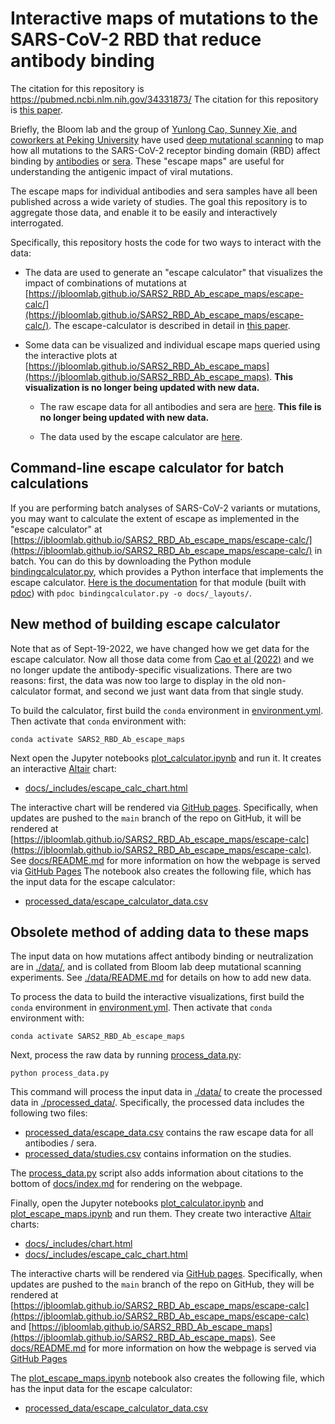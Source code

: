 # Interactive maps of mutations to the SARS-CoV-2 RBD that reduce antibody binding
The citation for this repository is https://pubmed.ncbi.nlm.nih.gov/34331873/
The citation for this repository is [this paper](https://academic.oup.com/ve/article/8/1/veac021/6549895).

Briefly, the Bloom lab and the group of [Yunlong Cao, Sunney Xie, and coworkers at Peking University](https://www.biorxiv.org/content/10.1101/2021.12.07.470392v1) have used [deep mutational scanning](https://www.sciencedirect.com/science/article/pii/S1931312820306247) to map how all mutations to the SARS-CoV-2 receptor binding domain (RBD) affect binding by [antibodies](https://www.science.org/doi/10.1126/science.abf9302) or [sera](https://www.sciencedirect.com/science/article/pii/S1931312821000822).
These "escape maps" are useful for understanding the antigenic impact of viral mutations.

The escape maps for individual antibodies and sera samples have all been published across a wide variety of studies.
The goal this repository is to aggregate those data, and enable it to be easily and interactively interrogated.

Specifically, this repository hosts the code for two ways to interact with the data:

  - The data are used to generate an "escape calculator" that visualizes the impact of combinations of mutations at [https://jbloomlab.github.io/SARS2_RBD_Ab_escape_maps/escape-calc/](https://jbloomlab.github.io/SARS2_RBD_Ab_escape_maps/escape-calc/).
    The escape-calculator is described in detail in [this paper](https://academic.oup.com/ve/article/8/1/veac021/6549895).

- Some data can be visualized and individual escape maps queried using the interactive plots at [https://jbloomlab.github.io/SARS2_RBD_Ab_escape_maps](https://jbloomlab.github.io/SARS2_RBD_Ab_escape_maps). **This visualization is no longer being updated with new data.**

  - The raw escape data for all antibodies and sera are [here](processed_data/escape_data.csv). **This file is no longer being updated with new data.**

  - The data used by the escape calculator are [here](processed_data/escape_calculator_data.csv).

## Command-line escape calculator for batch calculations
If you are performing batch analyses of SARS-CoV-2 variants or mutations, you may want to calculate the extent of escape as implemented in the "escape calculator" at [https://jbloomlab.github.io/SARS2_RBD_Ab_escape_maps/escape-calc/](https://jbloomlab.github.io/SARS2_RBD_Ab_escape_maps/escape-calc/) in batch.
You can do this by downloading the Python module [bindingcalculator.py](bindingcalculator.py), which provides a Python interface that implements the escape calculator.
[Here is the documentation](https://jbloomlab.github.io/SARS2_RBD_Ab_escape_maps/bindingcalculator) for that module (built with [pdoc](https://pdoc.dev/docs/pdoc.html)) with `pdoc bindingcalculator.py -o docs/_layouts/`.

## **New** method of building escape calculator
Note that as of Sept-19-2022, we have changed how we get data for the escape calculator.
Now all those data come from [Cao et al (2022)](https://www.biorxiv.org/content/10.1101/2022.09.15.507787v1) and we no longer update the antibody-specific visualizations.
There are two reasons: first, the data was now too large to display in the old non-calculator format, and second we just want data from that single study.

To build the calculator, first build the `conda` environment in [environment.yml](environment.yml).
Then activate that `conda` environment with:

    conda activate SARS2_RBD_Ab_escape_maps

Next open the Jupyter notebooks [plot_calculator.ipynb](plot_calculator.ipynb) and run it.
It creates an interactive [Altair](https://altair-viz.github.io/) chart:

  - [docs/_includes/escape_calc_chart.html](docs/_includes/escape_calc_chart.html)

The interactive chart will be rendered via [GitHub pages](https://pages.github.com/).
Specifically, when updates are pushed to the `main` branch of the repo on GitHub, it will be rendered at [https://jbloomlab.github.io/SARS2_RBD_Ab_escape_maps/escape-calc](https://jbloomlab.github.io/SARS2_RBD_Ab_escape_maps/escape-calc).
See [docs/README.md](docs/README.md) for more information on how the webpage is served via [GitHub Pages](https://pages.github.com/)
The notebook also creates the following file, which has the input data for the escape calculator:

  - [processed_data/escape_calculator_data.csv](processed_data/escape_calculator_data.csv)

## **Obsolete** method of adding data to these maps
The input data on how mutations affect antibody binding or neutralization are in [./data/](data), and is collated from Bloom lab deep mutational scanning experiments.
See [./data/README.md](data/README.md) for details on how to add new data.

To process the data to build the interactive visualizations, first build the `conda` environment in [environment.yml](environment.yml).
Then activate that `conda` environment with:

    conda activate SARS2_RBD_Ab_escape_maps

Next, process the raw data by running [process_data.py](process_data.py):

    python process_data.py

This command will process the input data in [./data/](data) to create the processed data in [./processed_data/](processed_data).
Specifically, the processed data includes the following two files:

 - [processed_data/escape_data.csv](processed_data/escape_data.csv) contains the raw escape data for all antibodies / sera.
 - [processed_data/studies.csv](processed_data/studies.csv) contains information on the studies.

The [process_data.py](process_data.py) script also adds information about citations to the bottom of [docs/index.md](docs/index.md) for rendering on the webpage.

Finally, open the Jupyter notebooks [plot_calculator.ipynb](plot_calculator.ipynb) and [plot_escape_maps.ipynb](plot_escape_maps.ipynb) and run them.
They create two interactive [Altair](https://altair-viz.github.io/) charts:

  - [docs/_includes/chart.html](docs/_includes/chart.html)
  - [docs/_includes/escape_calc_chart.html](docs/_includes/escape_calc_chart.html)

The interactive charts will be rendered via [GitHub pages](https://pages.github.com/).
Specifically, when updates are pushed to the `main` branch of the repo on GitHub, they will be rendered at [https://jbloomlab.github.io/SARS2_RBD_Ab_escape_maps/escape-calc](https://jbloomlab.github.io/SARS2_RBD_Ab_escape_maps/escape-calc)
and [https://jbloomlab.github.io/SARS2_RBD_Ab_escape_maps](https://jbloomlab.github.io/SARS2_RBD_Ab_escape_maps).
See [docs/README.md](docs/README.md) for more information on how the webpage is served via [GitHub Pages](https://pages.github.com/)

The [plot_escape_maps.ipynb](plot_escape_maps.ipynb) notebook also creates the following file, which has the input data for the escape calculator:

  - [processed_data/escape_calculator_data.csv](processed_data/escape_calculator_data.csv)
